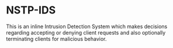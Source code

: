 # NSTP-IDS

This is an inline Intrusion Detection System which makes decisions regarding accepting or denying client requests and also optionally terminating clients for malicious behavior. 

